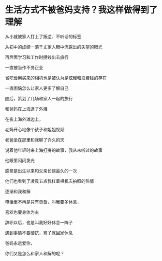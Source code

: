 # 生活方式不被爸妈支持？我这样做得到了理解

从小就被家人打上了叛逆、不听话的标签

从初中的成绩一落千丈家人眼中流露出的失望的眼光

再后面学习和工作时攒钱出去旅行

一直被当作不务正业

省吃俭用买来的相机也是被认为是炫耀和浪费钱的存在

一直困恼怎么让家人更多了解自己

随后，策划了几场和家人一起的旅行

和爸妈在上海逛了外滩

在夜上海外滩边上，

老妈开心地像个孩子和姐姐视频

老爸坐在那里和我聊了许久的天

说着他年轻时来上海打拼的故事，我从未听过的故事

他眼里闪闪发光

感觉是出生以来和父亲长谈最久的一次

他们也看到了凌晨五点我扛着相机去拍照的热情

逐渐和我和解

电话里不再是只有责备，叫我要多休息，

喜欢也要身体为主

辞职以后，也是叫我好好休息一阵子

遇到事情不要硬抗，累了就回家休息

爸妈永远爱你，

你们又是怎么和家人和解的呢？
